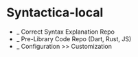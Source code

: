 # Syntactica-local
- _ Correct Syntax Explanation Repo
- _ Pre-Library Code Repo (Dart, Rust, JS)
- _ Configuration >> Customization 
